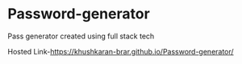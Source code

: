 # Password-generator
Pass generator created using full stack tech

Hosted Link-https://khushkaran-brar.github.io/Password-generator/
